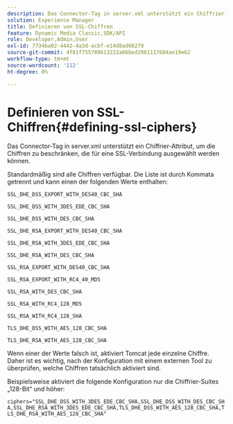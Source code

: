 ```yaml
---
description: Das Connector-Tag in server.xml unterstützt ein Chiffrier-Attribut, um die Chiffren zu beschränken, die für eine SSL-Verbindung ausgewählt werden können.
solution: Experience Manager
title: Definieren von SSL-Chiffren
feature: Dynamic Media Classic,SDK/API
role: Developer,Admin,User
exl-id: 7734ba02-4442-4a3d-acbf-e14d8ad66279
source-git-commit: 4f81f755789613222a66bed2961117604ae19e62
workflow-type: tm+mt
source-wordcount: '112'
ht-degree: 0%

---
```


# Definieren von SSL-Chiffren{#defining-ssl-ciphers}

Das Connector-Tag in server.xml unterstützt ein Chiffrier-Attribut, um die Chiffren zu beschränken, die für eine SSL-Verbindung ausgewählt werden können.

Standardmäßig sind alle Chiffren verfügbar. Die Liste ist durch Kommata getrennt und kann einen der folgenden Werte enthalten:

`SSL_DHE_DSS_EXPORT_WITH_DES40_CBC_SHA`

`SSL_DHE_DSS_WITH_3DES_EDE_CBC_SHA`

`SSL_DHE_DSS_WITH_DES_CBC_SHA`

`SSL_DHE_RSA_EXPORT_WITH_DES40_CBC_SHA`

`SSL_DHE_RSA_WITH_3DES_EDE_CBC_SHA`

`SSL_DHE_RSA_WITH_DES_CBC_SHA`

`SSL_RSA_EXPORT_WITH_DES40_CBC_SHA`

`SSL_RSA_EXPORT_WITH_RC4_40_MD5`

<!-- WEAK CQDOC-19433 `SSL_RSA_WITH_3DES_EDE_CBC_SHA` -->

`SSL_RSA_WITH_DES_CBC_SHA`

`SSL_RSA_WITH_RC4_128_MD5`

`SSL_RSA_WITH_RC4_128_SHA`

`TLS_DHE_DSS_WITH_AES_128_CBC_SHA`

`TLS_DHE_RSA_WITH_AES_128_CBC_SHA`

<!-- WEAK CQDOC-19433 `TLS_RSA_WITH_AES_128_CBC_SHA` -->

Wenn einer der Werte falsch ist, aktiviert Tomcat jede einzelne Chiffre. Daher ist es wichtig, nach der Konfiguration mit einem externen Tool zu überprüfen, welche Chiffren tatsächlich aktiviert sind.

Beispielsweise aktiviert die folgende Konfiguration nur die Chiffrier-Suites „128-Bit“ und höher:

`ciphers="SSL_DHE_DSS_WITH_3DES_EDE_CBC_SHA,SSL_DHE_DSS_WITH_DES_CBC_SHA,SSL_DHE_RSA_WITH_3DES_EDE_CBC_SHA,TLS_DHE_DSS_WITH_AES_128_CBC_SHA,TLS_DHE_RSA_WITH_AES_128_CBC_SHA"`
